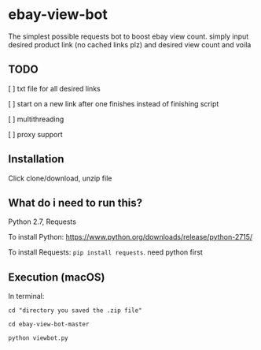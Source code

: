 # ebay-view-bot
The simplest possible requests bot to boost ebay view count. simply input desired product link (no cached links plz) and desired view count and voila

## TODO
[ ] txt file for all desired links 

[ ] start on a new link after one finishes instead of finishing script

[ ] multithreading

[ ] proxy support

## Installation
Click clone/download, unzip file 

## What do i need to run this?
Python 2.7, Requests

To install Python: https://www.python.org/downloads/release/python-2715/

To install Requests: `pip install requests`. need python first

## Execution (macOS)

In terminal:

`cd "directory you saved the .zip file"`

`cd ebay-view-bot-master`

`python viewbot.py`
